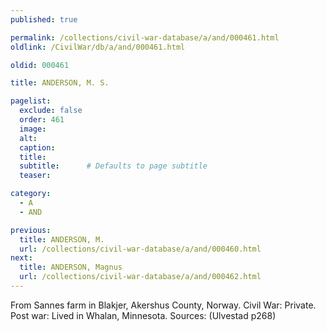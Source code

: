 ```yaml
---
published: true

permalink: /collections/civil-war-database/a/and/000461.html
oldlink: /CivilWar/db/a/and/000461.html

oldid: 000461

title: ANDERSON, M. S.

pagelist:
  exclude: false
  order: 461
  image: 
  alt:
  caption:
  title:
  subtitle:      # Defaults to page subtitle
  teaser:

category: 
  - A 
  - AND

previous:
  title: ANDERSON, M.
  url: /collections/civil-war-database/a/and/000460.html  
next:
  title: ANDERSON, Magnus
  url: /collections/civil-war-database/a/and/000462.html   
---
```

From Sannes farm in Blakjer, Akershus County, Norway. Civil War: Private. Post war: Lived in Whalan, Minnesota. Sources: (Ulvestad p268)